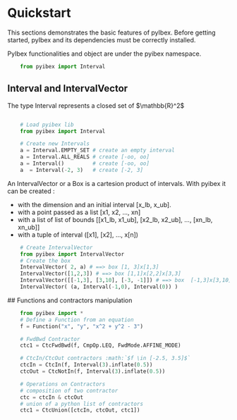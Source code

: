 # Quickstart

This sections demonstrates the basic features of pyIbex. Before getting
started, pyIbex and its dependencies must be correctly installed.


PyIbex functionalities and object are under the pyibex namespace.

```python
    from pyibex import Interval
```
## Interval and IntervalVector

The type Interval represents a closed set of \$\mathbb{R}^2\$


```python

    # Load pyibex lib
    from pyibex import Interval

    # Create new Intervals
    a = Interval.EMPTY_SET # create an empty interval
    a = Interval.ALL_REALS # create [-oo, oo]
    a = Interval()         # create [-oo, oo]
    a  = Interval(-2, 3)   # create [-2, 3]
```

An IntervalVector or a Box is a cartesion product of intervals. With pyibex it can be created :
 - with the dimension and an initial interval [x_lb, x_ub].
 - with a point passed as a list [x1, x2, ..., xn]
 - with a list of list of bounds [[x1_lb, x1_ub], [x2_lb, x2_ub], ..., [xn_lb, xn_ub]]
 - with a tuple of interval ([x1], [x2], ..., x[n])

```python
    # Create IntervalVector
    from pyibex import IntervalVector
    # Create the box
    IntervalVector( 2, a) # ==> box [1, 3]x[1,3]
    IntervalVector([1,2,3]) # ==> box [1,1]x[2,2]x[3,3]
    IntervalVector([[-1,3], [3,10], [-3, -1]]) # ==> box  [-1,3]x[3,10]x[-3,-1]
    IntervalVector( (a, Interval(-1,0), Interval(0)) )
```


## Functions and contractors manipulation

```python
    from pyibex import *
    # Define a Function from an equation
    f = Function("x", "y", "x^2 + y^2 - 3")

    # FwdBwd Contractor
    ctc1 = CtcFwdBwd(f, CmpOp.LEQ, FwdMode.AFFINE_MODE)

    # CtcIn/CtcOut contractors :math:`$f \in [-2.5, 3.5]$`
    ctcIn = CtcIn(f, Interval(3).inflate(0.5))
    ctcOut = CtcNotIn(f, Interval(3).inflate(0.5))

    # Operations on Contractors
    # composition of two contractor
    ctc = ctcIn & ctcOut
    # union of a python list of contractors
    ctc1 = CtcUnion([ctcIn, ctcOut, ctc1])
```
